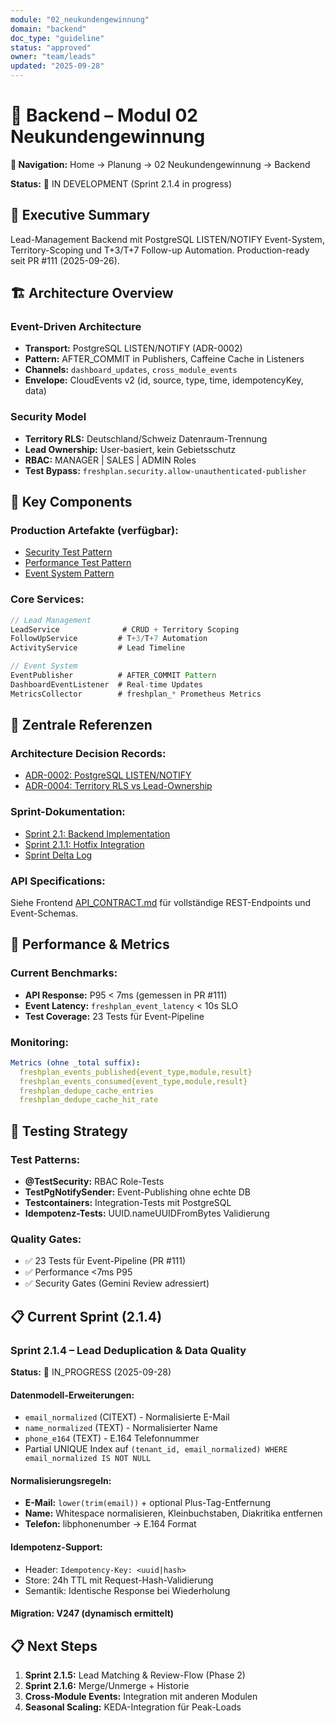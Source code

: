 ```yaml
---
module: "02_neukundengewinnung"
domain: "backend"
doc_type: "guideline"
status: "approved"
owner: "team/leads"
updated: "2025-09-28"
---
```


# 🔧 Backend – Modul 02 Neukundengewinnung

**📍 Navigation:** Home → Planung → 02 Neukundengewinnung → Backend

**Status:** 🔧 IN DEVELOPMENT (Sprint 2.1.4 in progress)

## 🎯 Executive Summary

Lead-Management Backend mit PostgreSQL LISTEN/NOTIFY Event-System, Territory-Scoping und T+3/T+7 Follow-up Automation. Production-ready seit PR #111 (2025-09-26).

## 🏗️ Architecture Overview

### **Event-Driven Architecture**
- **Transport:** PostgreSQL LISTEN/NOTIFY (ADR-0002)
- **Pattern:** AFTER_COMMIT in Publishers, Caffeine Cache in Listeners
- **Channels:** `dashboard_updates`, `cross_module_events`
- **Envelope:** CloudEvents v2 (id, source, type, time, idempotencyKey, data)

### **Security Model**
- **Territory RLS:** Deutschland/Schweiz Datenraum-Trennung
- **Lead Ownership:** User-basiert, kein Gebietsschutz
- **RBAC:** MANAGER | SALES | ADMIN Roles
- **Test Bypass:** `freshplan.security.allow-unauthenticated-publisher`

## 📁 Key Components

### **Production Artefakte (verfügbar):**
- [Security Test Pattern](../artefakte/SECURITY_TEST_PATTERN.md)
- [Performance Test Pattern](../artefakte/PERFORMANCE_TEST_PATTERN.md)
- [Event System Pattern](../artefakte/EVENT_SYSTEM_PATTERN.md)

### **Core Services:**
```java
// Lead Management
LeadService              # CRUD + Territory Scoping
FollowUpService         # T+3/T+7 Automation
ActivityService         # Lead Timeline

// Event System
EventPublisher          # AFTER_COMMIT Pattern
DashboardEventListener  # Real-time Updates
MetricsCollector        # freshplan_* Prometheus Metrics
```

## 🔗 **Zentrale Referenzen**

### **Architecture Decision Records:**
- [ADR-0002: PostgreSQL LISTEN/NOTIFY](../../../adr/ADR-0002-listen-notify-over-eventbus.md)
- [ADR-0004: Territory RLS vs Lead-Ownership](../../../adr/ADR-0004-territory-rls-vs-lead-ownership.md)

### **Sprint-Dokumentation:**
- [Sprint 2.1: Backend Implementation](../../../TRIGGER_SPRINT_2_1.md)
- [Sprint 2.1.1: Hotfix Integration](../../../TRIGGER_SPRINT_2_1_1.md)
- [Sprint Delta Log](../../../SPRINT_2_1_1_DELTA_LOG.md)

### **API Specifications:**
Siehe Frontend [API_CONTRACT.md](../frontend/analyse/API_CONTRACT.md) für vollständige REST-Endpoints und Event-Schemas.

## 🚀 **Performance & Metrics**

### **Current Benchmarks:**
- **API Response:** P95 < 7ms (gemessen in PR #111)
- **Event Latency:** `freshplan_event_latency` < 10s SLO
- **Test Coverage:** 23 Tests für Event-Pipeline

### **Monitoring:**
```yaml
Metrics (ohne _total suffix):
  freshplan_events_published{event_type,module,result}
  freshplan_events_consumed{event_type,module,result}
  freshplan_dedupe_cache_entries
  freshplan_dedupe_cache_hit_rate
```

## 🧪 **Testing Strategy**

### **Test Patterns:**
- **@TestSecurity:** RBAC Role-Tests
- **TestPgNotifySender:** Event-Publishing ohne echte DB
- **Testcontainers:** Integration-Tests mit PostgreSQL
- **Idempotenz-Tests:** UUID.nameUUIDFromBytes Validierung

### **Quality Gates:**
- ✅ 23 Tests für Event-Pipeline (PR #111)
- ✅ Performance <7ms P95
- ✅ Security Gates (Gemini Review adressiert)

## 📋 **Current Sprint (2.1.4)**

### **Sprint 2.1.4 – Lead Deduplication & Data Quality**
**Status:** 🔧 IN_PROGRESS (2025-09-28)

#### **Datenmodell-Erweiterungen:**
- `email_normalized` (CITEXT) - Normalisierte E-Mail
- `name_normalized` (TEXT) - Normalisierter Name
- `phone_e164` (TEXT) - E.164 Telefonnummer
- Partial UNIQUE Index auf `(tenant_id, email_normalized) WHERE email_normalized IS NOT NULL`

#### **Normalisierungsregeln:**
- **E-Mail:** `lower(trim(email))` + optional Plus-Tag-Entfernung
- **Name:** Whitespace normalisieren, Kleinbuchstaben, Diakritika entfernen
- **Telefon:** libphonenumber → E.164 Format

#### **Idempotenz-Support:**
- Header: `Idempotency-Key: <uuid|hash>`
- Store: 24h TTL mit Request-Hash-Validierung
- Semantik: Identische Response bei Wiederholung

#### **Migration:** V247 (dynamisch ermittelt)

## 📋 **Next Steps**

1. **Sprint 2.1.5:** Lead Matching & Review-Flow (Phase 2)
2. **Sprint 2.1.6:** Merge/Unmerge + Historie
3. **Cross-Module Events:** Integration mit anderen Modulen
4. **Seasonal Scaling:** KEDA-Integration für Peak-Loads